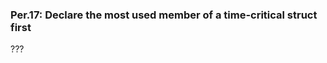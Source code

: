 ### <a name="Rper-struct"></a>Per.17: Declare the most used member of a time-critical struct first

???

